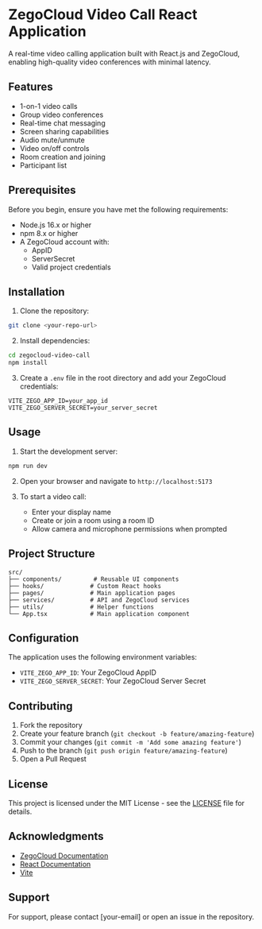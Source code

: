 # ZegoCloud Video Call React Application

A real-time video calling application built with React.js and ZegoCloud, enabling high-quality video conferences with minimal latency.

## Features

- 1-on-1 video calls
- Group video conferences
- Real-time chat messaging
- Screen sharing capabilities
- Audio mute/unmute
- Video on/off controls
- Room creation and joining
- Participant list

## Prerequisites

Before you begin, ensure you have met the following requirements:
- Node.js 16.x or higher
- npm 8.x or higher
- A ZegoCloud account with:
  - AppID
  - ServerSecret
  - Valid project credentials

## Installation

1. Clone the repository:
```bash
git clone <your-repo-url>
```

2. Install dependencies:
```bash
cd zegocloud-video-call
npm install
```

3. Create a `.env` file in the root directory and add your ZegoCloud credentials:
```env
VITE_ZEGO_APP_ID=your_app_id
VITE_ZEGO_SERVER_SECRET=your_server_secret
```

## Usage

1. Start the development server:
```bash
npm run dev
```

2. Open your browser and navigate to `http://localhost:5173`

3. To start a video call:
   - Enter your display name
   - Create or join a room using a room ID
   - Allow camera and microphone permissions when prompted

## Project Structure

```
src/
├── components/         # Reusable UI components
├── hooks/             # Custom React hooks
├── pages/             # Main application pages
├── services/          # API and ZegoCloud services
├── utils/             # Helper functions
└── App.tsx            # Main application component
```

## Configuration

The application uses the following environment variables:

- `VITE_ZEGO_APP_ID`: Your ZegoCloud AppID
- `VITE_ZEGO_SERVER_SECRET`: Your ZegoCloud Server Secret

## Contributing

1. Fork the repository
2. Create your feature branch (`git checkout -b feature/amazing-feature`)
3. Commit your changes (`git commit -m 'Add some amazing feature'`)
4. Push to the branch (`git push origin feature/amazing-feature`)
5. Open a Pull Request

## License

This project is licensed under the MIT License - see the [LICENSE](LICENSE) file for details.

## Acknowledgments

- [ZegoCloud Documentation](https://docs.zegocloud.com/)
- [React Documentation](https://react.dev/)
- [Vite](https://vitejs.dev/)

## Support

For support, please contact [your-email] or open an issue in the repository.
